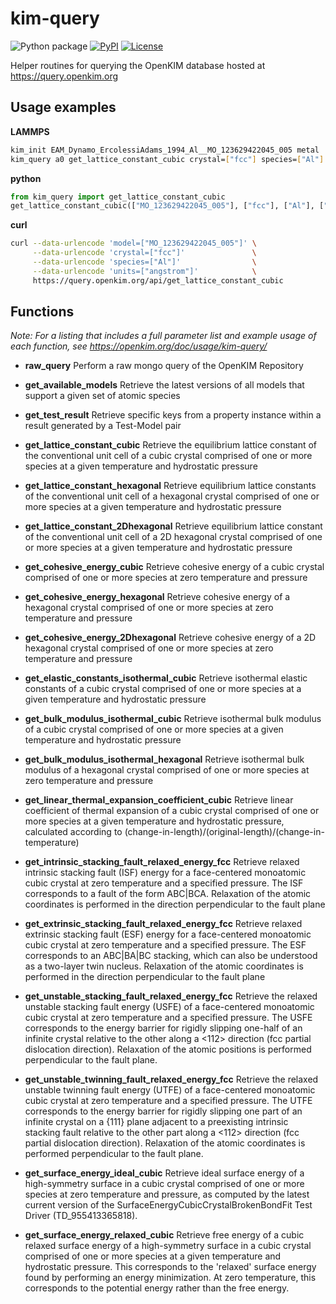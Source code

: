 # kim-query
![Python package](https://github.com/openkim/kim-query/workflows/Python%20package/badge.svg?branch=master)
[![PyPI](https://img.shields.io/pypi/v/kim-query.svg)](https://pypi.python.org/pypi/kim-query)
[![License](https://img.shields.io/badge/license-CDDL--1.0-blue)](LICENSE.CDDL)

Helper routines for querying the OpenKIM database hosted at https://query.openkim.org


## Usage examples

**LAMMPS**

  ```bash
  kim_init EAM_Dynamo_ErcolessiAdams_1994_Al__MO_123629422045_005 metal
  kim_query a0 get_lattice_constant_cubic crystal=["fcc"] species=["Al"] units=["angstrom"]
  ```

**python**

  ```python
  from kim_query import get_lattice_constant_cubic
  get_lattice_constant_cubic(["MO_123629422045_005"], ["fcc"], ["Al"], ["angstrom"])
  ```

**curl**

  ```bash
  curl --data-urlencode 'model=["MO_123629422045_005"]' \
       --data-urlencode 'crystal=["fcc"]'               \
       --data-urlencode 'species=["Al"]'                \
       --data-urlencode 'units=["angstrom"]'            \
       https://query.openkim.org/api/get_lattice_constant_cubic
  ```

## Functions

*Note: For a listing that includes a full parameter list and example usage of
 each function, see
 https://openkim.org/doc/usage/kim-query/*

- **raw\_query** Perform a raw mongo query of the OpenKIM Repository
- **get\_available\_models** Retrieve the latest versions of all models that
  support a given set of atomic species

- **get\_test\_result** Retrieve specific keys from a property instance within
  a result generated by a Test-Model pair

- **get\_lattice\_constant\_cubic** Retrieve the equilibrium lattice constant of
  the conventional unit cell of a cubic crystal comprised of one or more
  species at a given temperature and hydrostatic pressure

- **get\_lattice\_constant\_hexagonal** Retrieve equilibrium lattice constants of
  the conventional unit cell of a hexagonal crystal comprised of one or more
  species at a given temperature and hydrostatic pressure

- **get\_lattice\_constant\_2Dhexagonal** Retrieve equilibrium lattice constant of
  the conventional unit cell of a 2D hexagonal crystal comprised of one or more
  species at a given temperature and hydrostatic pressure

- **get\_cohesive\_energy\_cubic** Retrieve cohesive energy of a cubic crystal
  comprised of one or more species at zero temperature and pressure

- **get\_cohesive\_energy\_hexagonal** Retrieve cohesive energy of a hexagonal
  crystal comprised of one or more species at zero temperature and pressure

- **get\_cohesive\_energy\_2Dhexagonal** Retrieve cohesive energy of a 2D
  hexagonal crystal comprised of one or more species at zero temperature and
  pressure

- **get\_elastic\_constants\_isothermal\_cubic** Retrieve isothermal elastic
  constants of a cubic crystal comprised of one or more species at a given
  temperature and hydrostatic pressure

- **get\_bulk\_modulus\_isothermal\_cubic** Retrieve isothermal bulk modulus of a
  cubic crystal comprised of one or more species at a given temperature and
  hydrostatic pressure

- **get\_bulk\_modulus\_isothermal\_hexagonal** Retrieve isothermal bulk modulus of
  a hexagonal crystal comprised of one or more species at zero temperature and
  pressure

- **get\_linear\_thermal\_expansion\_coefficient\_cubic** Retrieve linear
  coefficient of thermal expansion of a cubic crystal comprised of one or more
  species at a given temperature and hydrostatic pressure, calculated according
  to (change-in-length)/(original-length)/(change-in-temperature)

- **get\_intrinsic\_stacking\_fault\_relaxed\_energy\_fcc** Retrieve relaxed
  intrinsic stacking fault (ISF) energy for a face-centered monoatomic cubic
  crystal at zero temperature and a specified pressure.  The ISF corresponds to
  a fault of the form ABC|BCA.  Relaxation of the atomic coordinates is
  performed in the direction perpendicular to the fault plane

- **get\_extrinsic\_stacking\_fault\_relaxed\_energy\_fcc** Retrieve relaxed
  extrinsic stacking fault (ESF) energy for a face-centered monoatomic cubic
  crystal at zero temperature and a specified pressure.  The ESF corresponds to
  an ABC|BA|BC stacking, which can also be understood as a two-layer twin
  nucleus.  Relaxation of the atomic coordinates is performed in the direction
  perpendicular to the fault plane

- **get\_unstable\_stacking\_fault\_relaxed\_energy\_fcc** Retrieve the relaxed
  unstable stacking fault energy (USFE) of a face-centered monoatomic cubic
  crystal at zero temperature and a specified pressure.  The USFE corresponds to
  the energy barrier for rigidly slipping one-half of an infinite crystal
  relative to the other along a <112> direction (fcc partial dislocation
  direction).  Relaxation of the atomic positions is performed perpendicular to
  the fault plane.

- **get\_unstable\_twinning\_fault\_relaxed\_energy\_fcc** Retrieve the relaxed
  unstable twinning fault energy (UTFE) of a face-centered monoatomic cubic
  crystal at zero temperature and a specified pressure.  The UTFE corresponds
  to the energy barrier for rigidly slipping one part of an infinite crystal on
  a {111} plane adjacent to a preexisting intrinsic stacking fault relative to
  the other part along a <112> direction (fcc partial dislocation direction).
  Relaxation of the atomic coordinates is performed perpendicular to the fault
  plane.

- **get\_surface\_energy\_ideal\_cubic** Retrieve ideal surface energy of a
  high-symmetry surface in a cubic crystal comprised of one or more species at
  zero temperature and pressure, as computed by the latest current version of
  the SurfaceEnergyCubicCrystalBrokenBondFit Test Driver (TD\_955413365818).

- **get\_surface\_energy\_relaxed\_cubic** Retrieve free energy of a cubic relaxed
  surface energy of a high-symmetry surface in a cubic crystal comprised of one
  or more species at a given temperature and hydrostatic pressure.  This
  corresponds to the 'relaxed' surface energy found by performing an energy
  minimization.  At zero temperature, this corresponds to the potential energy
  rather than the free energy.
